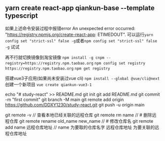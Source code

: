 ## yarn create react-app qiankun-base --template typescript
如果上述命令安装过程中报错error An unexpected error occurred: "https://registry.npmjs.org/create-react-app: ETIMEDOUT".
可以运行`yarn config set "strict-ssl" false -g`或者`npm config set "strict-ssl" false -g` 试试

再不行就切换镜像到淘宝镜像
`npm install -g cnpm --registry=https://registry.npm.taobao.org`
`npm config set registry https://registry.npm.taobao.org`
`npm get registry`



搭建vue3子应用(如果尚未安装过vue cli)
```npm install --global @vue/cli@next```
创建一个新项目
```vue create qiankun-vue3-1```



echo "# study-react" >> README.md
git init
git add README.md
git commit -m "first commit"
git branch -M main
git remote add origin https://github.com/DDXY1230/study-react.git
git push -u origin main

git remote -v // 查看本地已经关联的远程仓库
git remote rm name  // # 删除远程仓库
git remote rename old_name new_name  // # 修改仓库名
git remote add name 远程仓库地址 // name 为要取的仓库名字 远程仓库地址 为要关联的远程仓库地址



